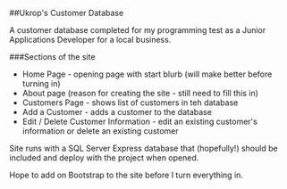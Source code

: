 ##Ukrop's Customer Database

A customer database completed for my programming test as a Junior Applications Developer for a local business. 

###Sections of the site
- Home Page - opening page with start blurb (will make better before turning in)
- About page (reason for creating the site - still need to fill this in)
- Customers Page - shows list of customers in teh database
- Add a Customer - adds a customer to the database
- Edit / Delete Customer Information - edit an existing customer's information or delete an existing customer

Site runs with a SQL Server Express database that (hopefully!) should be included and deploy with the project when opened.

Hope to add on Bootstrap to the site before I turn everything in. 